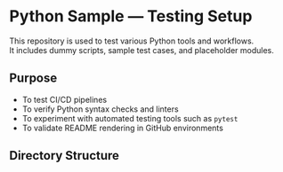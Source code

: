 # Python Sample — Testing Setup

This repository is used to test various Python tools and workflows.  
It includes dummy scripts, sample test cases, and placeholder modules.

## Purpose
- To test CI/CD pipelines
- To verify Python syntax checks and linters
- To experiment with automated testing tools such as `pytest`
- To validate README rendering in GitHub environments

## Directory Structure
